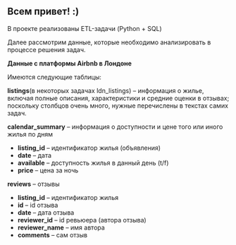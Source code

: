## **Всем привет! :)**

В проекте реализованы ETL-задачи (Python + SQL)

Далее рассмотрим данные, которые необходимо анализировать в процессе решения задач.

**Данные с платформы Airbnb в Лондоне**

Имеются следующие таблицы:

**listings**(в некоторых задачах ldn_listings) – информация о жилье, включая полные описания, характеристики и средние оценки в отзывах; поскольку столбцов очень много, нужные перечислены в текстах самих задач.

**calendar_summary** – информация о доступности и цене того или иного жилья по дням

* **listing_id** – идентификатор жилья (объявления)
* **date** – дата
* **available** – доступность жилья в данный день (t/f)
* **price** – цена за ночь

**reviews** – отзывы
* **listing_id** –  идентификатор жилья  
* **id** – id отзыва
* **date** – дата отзыва
* **reviewer_id** – id ревьюера (автора отзыва)
* **reviewer_name** – имя автора
* **comments** – сам отзыв
